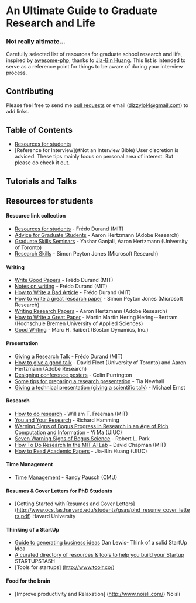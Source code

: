# An Ultimate Guide to Graduate Research and Life 
### Not really altimate... 
Carefully selected list of resources for graduate school research and life, inspired by [awesome-php](https://github.com/ziadoz/awesome-php), thanks to [Jia-Bin Huang](https://github.com/jbhuang0604).
This list is intended to serve as a reference point for things to be aware of during your interview process.

## Contributing
Please feel free to send me [pull requests](https://github.com/danieldizzy/the-ultimate-research-guide-) or email (dizzylol4@gmail.com) to add links.

## Table of Contents
 - [Resources for students](#resources-for-students)
 - [Reference for Interview](#Not an Interview Bible) User discretion is adviced. These tips mainly focus on personal area of interest. But please do check it out. 


 

## Tutorials and Talks 

 


## Resources for students

#### Resource link collection
 * [Resources for students](http://people.csail.mit.edu/fredo/student.html) - Frédo Durand (MIT)
 * [Advice for Graduate Students](http://www.dgp.toronto.edu/~hertzman/advice/) - Aaron Hertzmann (Adobe Research)
 * [Graduate Skills Seminars](http://www.dgp.toronto.edu/~hertzman/courses/gradSkills/2010/) - Yashar Ganjali, Aaron Hertzmann (University of Toronto)
 * [Research Skills](http://research.microsoft.com/en-us/um/people/simonpj/papers/giving-a-talk/giving-a-talk.htm) - Simon Peyton Jones (Microsoft Research)
 

#### Writing
 * [Write Good Papers](http://people.csail.mit.edu/fredo/FredoGoodWriting.pdf) - Frédo Durand (MIT)
 * [Notes on writing](http://people.csail.mit.edu/fredo/PUBLI/writing.pdf) - Frédo Durand (MIT)
 * [How to Write a Bad Article](http://people.csail.mit.edu/fredo/FredoBadWriting.pdf) - Frédo Durand (MIT)
 * [How to write a great research paper](https://www.youtube.com/watch?v=g3dkRsTqdDA) - Simon Peyton Jones (Microsoft Research)
 * [Writing Research Papers](http://www.dgp.toronto.edu/~hertzman/advice/writing-technical-papers.pdf) - Aaron Hertzmann (Adobe Research)
 * [How to Write a Great Paper](http://www-hagen.informatik.uni-kl.de/~bertram/talks/getpublished.pdf) - Martin Martin Hering Hering--Bertram (Hochschule Bremen University of Applied Sciences)
 * [Good Writing](http://www.cs.cmu.edu/~pausch/Randy/Randy/raibert.htm) - Marc H. Raibert (Boston Dynamics, Inc.)


#### Presentation
 * [Giving a Research Talk](http://people.csail.mit.edu/fredo/TalkAdvice.pdf) - Frédo Durand (MIT)
 * [How to give a good talk](http://www.dgp.toronto.edu/~hertzman/courses/gradSkills/2010/GivingGoodTalks.pdf) - David Fleet (University of Toronto) and Aaron Hertzmann (Adobe Research)
 * [Designing conference posters](http://colinpurrington.com/tips/poster-design) - Colin Purrington
 * [Some tips for preparing a research presentation](http://www.cs.swarthmore.edu/~newhall/presentation.html) - Tia Newhall
 * [Giving a technical presentation (giving a scientific talk)](https://homes.cs.washington.edu/~mernst/advice/giving-talk.html) - Michael Ernst

#### Research
 * [How to do research](http://people.csail.mit.edu/billf/www/papers/doresearch.pdf) - William T. Freeman (MIT)
 * [You and Your Research](http://www.cs.virginia.edu/~robins/YouAndYourResearch.html) - Richard Hamming
 * [Warning Signs of Bogus Progress in Research in an Age of Rich Computation and Information](http://yima.csl.illinois.edu/psfile/bogus.pdf) - Yi Ma (UIUC)
 * [Seven Warning Signs of Bogus Science](http://www.quackwatch.com/01QuackeryRelatedTopics/signs.html) - Robert L. Park
 * [How To Do Research In the MIT AI Lab](http://www.cs.indiana.edu/mit.research.how.to.html) - David Chapman (MIT)
 * [How to Read Academic Papers](http://www.slideshare.net/jbhuang/how-to-read-academic-papers) - Jia-Bin Huang (UIUC)

#### Time Management
 * [Time Management](https://www.youtube.com/watch?v=oTugjssqOT0) - Randy Pausch (CMU)
 
 
#### Resumes & Cover Letters for PhD Students
* [Getting Started with Resumes and Cover Letters] (http://www.ocs.fas.harvard.edu/students/gsas/phd_resume_cover_letters.pdf) Havard University
 

#### Thinking of a StartUp 
* [Guide to generating business ideas](http://www.quora.com/Business-Ideas/What-are-the-best-ways-to-think-of-ideas-for-a-startup) Dan Lewis- Think of a solid StartUp Idea
* [A curated directory of resources & tools to help you build your Startup](http://startupstash.com/) STARTUPSTASH
* [Tools for startups] (http://www.toolr.co/) 



#### Food for the brain 
* [Improve productivity and Relaxation] (http://www.noisli.com/) Noisli
